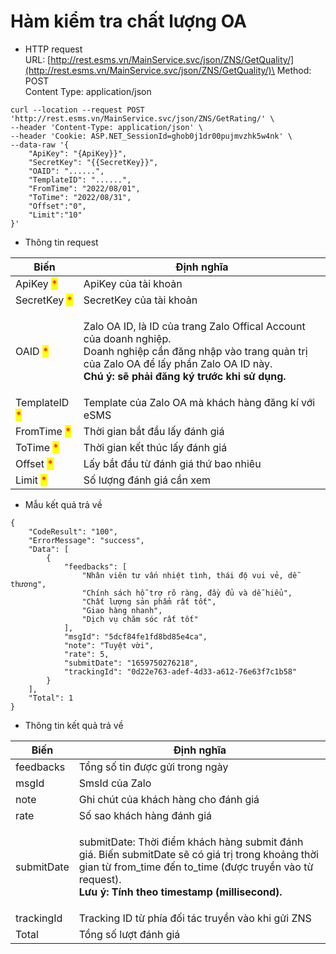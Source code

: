 # Hàm kiểm tra chất lượng OA

* HTTP request \
  URL: [http://rest.esms.vn/MainService.svc/json/ZNS/GetQuality/](http://rest.esms.vn/MainService.svc/json/ZNS/GetQuality/)\
  Method: POST \
  Content Type: application/json

```
curl --location --request POST 'http://rest.esms.vn/MainService.svc/json/ZNS/GetRating/' \
--header 'Content-Type: application/json' \
--header 'Cookie: ASP.NET_SessionId=ghob0j1dr00pujmvzhk5w4nk' \
--data-raw '{
    "ApiKey": "{ApiKey}}",
    "SecretKey": "{{SecretKey}}",
    "OAID": "......",
    "TemplateID": "......",
    "FromTime": "2022/08/01",
    "ToTime": "2022/08/31",
    "Offset":"0",
    "Limit":"10"
}'
```

* Thông tin request

| Biến                                          | Định nghĩa                                                                                                                                                                                                                        |
| --------------------------------------------- | --------------------------------------------------------------------------------------------------------------------------------------------------------------------------------------------------------------------------------- |
| ApiKey <mark style="color:red;">\*</mark>     | ApiKey của tài khoản                                                                                                                                                                                                              |
| SecretKey <mark style="color:red;">\*</mark>  | SecretKey của tài khoản                                                                                                                                                                                                           |
| OAID <mark style="color:red;">\*</mark>       | <p>Zalo OA ID, là ID của trang Zalo Offical Account của doanh nghiệp. <br>Doanh nghiệp cần đăng nhập vào trang quản trị của Zalo OA để lấy phần Zalo OA ID này.<br><strong>Chú ý: sẽ phải đăng ký trước khi sử dụng.</strong></p> |
| TemplateID <mark style="color:red;">\*</mark> | Template của Zalo OA mà khách hàng đăng kí với eSMS                                                                                                                                                                               |
| FromTime <mark style="color:red;">\*</mark>   | Thời gian bắt đầu lấy đánh giá                                                                                                                                                                                                    |
| ToTime <mark style="color:red;">\*</mark>     | Thời gian kết thúc lấy đánh giá                                                                                                                                                                                                   |
| Offset <mark style="color:red;">\*</mark>     | Lấy bắt đầu từ đánh giá thứ bao nhiêu                                                                                                                                                                                             |
| Limit <mark style="color:red;">\*</mark>      | Số lượng đánh giá cần xem                                                                                                                                                                                                         |

* Mẫu kết quả trả về

```
{
    "CodeResult": "100",
    "ErrorMessage": "success",
    "Data": [
        {
            "feedbacks": [
                "Nhân viên tư vấn nhiệt tình, thái độ vui vẻ, dễ thương",
                "Chính sách hỗ trợ rõ ràng, đầy đủ và dễ hiểu",
                "Chất lượng sản phẩm rất tốt",
                "Giao hàng nhanh",
                "Dịch vụ chăm sóc rất tốt"
            ],
            "msgId": "5dcf84fe1fd8bd85e4ca",
            "note": "Tuyệt vời",
            "rate": 5,
            "submitDate": "1659750276218",
            "trackingId": "0d22e763-adef-4d33-a612-76e63f7c1b58"
        }
    ],
    "Total": 1
}    
```

* Thông tin kết quả trả về

| Biến       | Định nghĩa                                                                                                                                                                                                                          |
| ---------- | ----------------------------------------------------------------------------------------------------------------------------------------------------------------------------------------------------------------------------------- |
| feedbacks  | Tổng số tin được gửi trong ngày                                                                                                                                                                                                     |
| msgId      | SmsId của Zalo                                                                                                                                                                                                                      |
| note       | Ghi chút của khách hàng cho đánh giá                                                                                                                                                                                                |
| rate       | Số sao khách hàng đánh giá                                                                                                                                                                                                          |
| submitDate | <p>submitDate: Thời điểm khách hàng submit đánh giá. Biến submitDate sẽ có giá trị trong khoảng thời gian từ from_time đến to_time (được truyền vào từ request). <br><strong>Lưu ý: Tính theo timestamp (millisecond).</strong></p> |
| trackingId | Tracking ID từ phía đối tác truyền vào khi gửi ZNS                                                                                                                                                                                  |
| Total      | Tổng số lượt đánh giá                                                                                                                                                                                                               |
